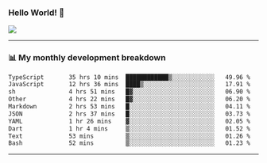 ### Hello World! 👋

<a>
  <img align="center" src="https://github-readme-stats.vercel.app/api?username=megatunger&count_private=true&include_all_commits=true&bg_color=30,56CCF2,2F80ED&title_color=fff&text_color=fff" />
</a>

------
### 📊 My monthly development breakdown

<!--START_SECTION:waka-->

```txt
TypeScript       35 hrs 10 mins  ████████████▒░░░░░░░░░░░░   49.96 %
JavaScript       12 hrs 36 mins  ████▒░░░░░░░░░░░░░░░░░░░░   17.91 %
sh               4 hrs 51 mins   █▓░░░░░░░░░░░░░░░░░░░░░░░   06.90 %
Other            4 hrs 22 mins   █▓░░░░░░░░░░░░░░░░░░░░░░░   06.20 %
Markdown         2 hrs 53 mins   █░░░░░░░░░░░░░░░░░░░░░░░░   04.11 %
JSON             2 hrs 37 mins   █░░░░░░░░░░░░░░░░░░░░░░░░   03.73 %
YAML             1 hr 26 mins    ▓░░░░░░░░░░░░░░░░░░░░░░░░   02.05 %
Dart             1 hr 4 mins     ▒░░░░░░░░░░░░░░░░░░░░░░░░   01.52 %
Text             53 mins         ▒░░░░░░░░░░░░░░░░░░░░░░░░   01.26 %
Bash             52 mins         ▒░░░░░░░░░░░░░░░░░░░░░░░░   01.23 %
```

<!--END_SECTION:waka-->

------
